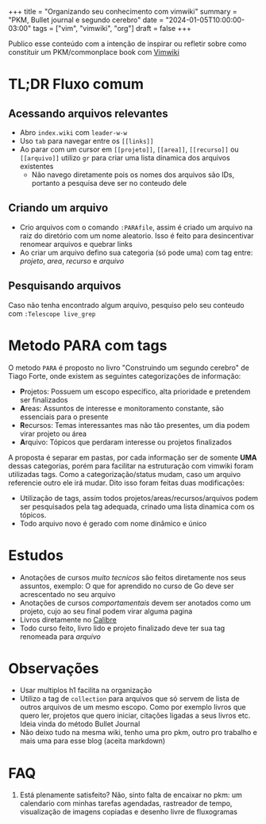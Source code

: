 +++
title = "Organizando seu conhecimento com vimwiki"
summary = "PKM, Bullet journal e segundo cerebro"
date = "2024-01-05T10:00:00-03:00"
tags = ["vim", "vimwiki", "org"]
draft = false
+++

Publico esse conteúdo com a intenção de inspirar ou refletir sobre como constituir um PKM/commonplace book com [Vimwiki](https://github.com/vimwiki/vimwiki)

# TL;DR Fluxo comum

## Acessando arquivos relevantes

- Abro `index.wiki` com `leader-w-w`
- Uso `tab` para navegar entre os `[[links]]`
- Ao parar com um cursor em `[[projeto]]`, `[[area]]`, `[[recurso]]` ou `[[arquivo]]` utilizo `gr` para criar uma lista dinamica dos arquivos existentes
    - Não navego diretamente pois os nomes dos arquivos são IDs, portanto a pesquisa deve ser no conteudo dele

## Criando um arquivo

- Crio arquivos com o comando `:PARAfile`, assim é criado um arquivo na raiz do diretório com um nome aleatorio. Isso é feito para desincentivar renomear arquivos e quebrar links
- Ao criar um arquivo defino sua categoria (só pode uma) com tag entre: *projeto*, *area*, *recurso* e *arquivo*

## Pesquisando arquivos

Caso não tenha encontrado algum arquivo, pesquiso pelo seu conteudo com `:Telescope live_grep`

# Metodo PARA com tags

O metodo `PARA` é proposto no livro "Construindo um segundo cerebro" de Tiago Forte, onde existem as seguintes categorizações de informação:

- **P**rojetos: Possuem um escopo específico, alta prioridade e pretendem ser finalizados
- **A**reas: Assuntos de interesse e monitoramento constante, são essenciais para o presente
- **R**ecursos: Temas interessantes mas não tão presentes, um dia podem virar projeto ou área
- **A**rquivo: Tópicos que perdaram interesse ou projetos finalizados

A proposta é separar em pastas, por cada informação ser de somente **UMA** dessas categorias, porém para facilitar na estruturação com vimwiki foram utilizadas tags. Como a categorização/status mudam, caso um arquivo referencie outro ele irá mudar. Dito isso foram feitas duas modificações:

- Utilização de tags, assim todos projetos/areas/recursos/arquivos podem ser pesquisados pela tag adequada, crinado uma lista dinamica com os tópicos.
- Todo arquivo novo é gerado com nome dinâmico e único

# Estudos

- Anotações de cursos *muito tecnicos* são feitos diretamente nos seus assuntos, exemplo: O que for aprendido no curso de Go deve ser acrescentado no seu arquivo
- Anotações de cursos *comportamentais* devem ser anotados como um projeto, cujo ao seu final podem virar alguma pagina
- Livros diretamente no [Calibre](https://calibre-ebook.com/)
- Todo curso feito, livro lido e projeto finalizado deve ter sua tag renomeada para *arquivo*

# Observações

- Usar multiplos h1 facilita na organização
- Utilizo a tag de `collection` para arquivos que só servem de lista de outros arquivos de um mesmo escopo. Como por exemplo livros que quero ler, projetos que quero iniciar, citações ligadas a seus livros etc. Ideia vinda do método Bullet Journal
- Não deixo tudo na mesma wiki, tenho uma pro pkm, outro pro trabalho e mais uma para esse blog (aceita markdown)

# FAQ

1. Está plenamente satisfeito? Não, sinto falta de encaixar no pkm: um calendario com minhas tarefas agendadas, rastreador de tempo, visualização de imagens copiadas e desenho livre de fluxogramas
